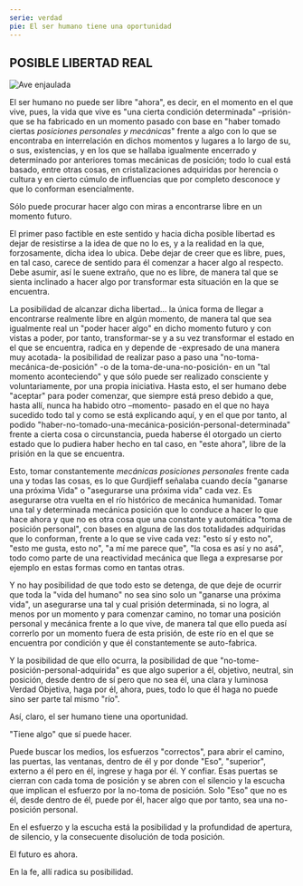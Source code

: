 ```yaml
---
serie: verdad
pie: El ser humano tiene una oportunidad
---
```


## POSIBLE LIBERTAD REAL

![Ave enjaulada](/foto/wp-condicionamiento.webp)

El ser humano no puede ser libre "ahora", es decir, en el momento en el que vive, pues, la vida que vive es "una cierta condición determinada" –prisión- que se ha fabricado en un momento pasado con base en "haber tomado ciertas _posiciones personales y mecánicas_" frente a algo con lo que se encontraba en interrelación en dichos momentos y lugares a lo largo de su, o sus, existencias, y en los que se hallaba igualmente encerrado y determinado por anteriores tomas mecánicas de posición; todo lo cual está basado, entre otras cosas, en cristalizaciones adquiridas por herencia o cultura y en cierto cúmulo de influencias que por completo desconoce y que lo conforman esencialmente.

Sólo puede procurar hacer algo con miras a encontrarse libre en un momento futuro.

El primer paso factible en este sentido y hacia dicha posible libertad es dejar de resistirse a la idea de que no lo es, y a la realidad en la que, forzosamente, dicha idea lo ubica. Debe dejar de creer que es libre, pues, en tal caso, carece de sentido para él comenzar a hacer algo al respecto. Debe asumir, así le suene extraño, que no es libre, de manera tal que se sienta inclinado a hacer algo por transformar esta situación en la que se encuentra.

La posibilidad de alcanzar dicha libertad… la única forma de llegar a encontrarse realmente libre en algún momento, de manera tal que sea igualmente real un "poder hacer algo" en dicho momento futuro y con vistas a poder, por tanto, transformar-se y a su vez transformar el estado en el que se encuentra, radica en y depende de -expresado de una manera muy acotada- la posibilidad de realizar paso a paso una "no-toma-mecánica-de-posición" -o de la toma-de-una-no-posición- en un "tal momento aconteciendo" y que sólo puede ser realizado consciente y voluntariamente, por una propia iniciativa. Hasta esto, el ser humano debe "aceptar" para poder comenzar, que siempre está preso debido a que, hasta allí, nunca ha habido otro –momento- pasado en el que no haya sucedido todo tal y como se está explicando aquí, y en el que por tanto, al podido "haber-no-tomado-una-mecánica-posición-personal-determinada" frente a cierta cosa o circunstancia, pueda haberse él otorgado un cierto estado que lo pudiera haber hecho en tal caso, en "este ahora", libre de la prisión en la que se encuentra.

Esto, tomar constantemente _mecánicas posiciones personales_ frente cada una y todas las cosas, es lo que Gurdjieff señalaba cuando decía "ganarse una próxima Vida" o "asegurarse una próxima vida" cada vez. Es asegurarse otra vuelta en el río histórico de mecánica humanidad. Tomar una tal y determinada mecánica posición que lo conduce a hacer lo que hace ahora y que no es otra cosa que una constante y automática "toma de posición personal", con bases en alguna de las dos totalidades adquiridas que lo conforman, frente a lo que se vive cada vez: "esto sí y esto no", "esto me gusta, esto no", "a mí me parece que", "la cosa es así y no asá", todo como parte de una reactividad mecánica que llega a expresarse por ejemplo en estas formas como en tantas otras.

Y no hay posibilidad de que todo esto se detenga, de que deje de ocurrir que toda la "vida del humano" no sea sino solo un "ganarse una próxima vida", un asegurarse una tal y cual prisión determinada, si no logra, al menos por un momento y para comenzar camino, no tomar una posición personal y mecánica frente a lo que vive, de manera tal que ello pueda así correrlo por un momento fuera de esta prisión, de este río en el que se encuentra por condición y que él constantemente se auto-fabrica.

Y la posibilidad de que ello ocurra, la posibilidad de que "no-tome-posición-personal-adquirida" es que algo superior a él, objetivo, neutral, sin posición, desde dentro de sí pero que no sea él, una clara y luminosa Verdad Objetiva, haga por él, ahora, pues, todo lo que él haga no puede sino ser parte tal mismo "río".

Así, claro, el ser humano tiene una oportunidad.

"Tiene algo" que sí puede hacer.

Puede buscar los medios, los esfuerzos "correctos", para abrir el camino, las puertas, las ventanas, dentro de él y por donde "Eso", "superior", externo a él pero en él, ingrese y haga por él. Y confiar. Esas puertas se cierran con cada toma de posición y se abren con el silencio y la escucha que implican el esfuerzo por la no-toma de posición. Solo "Eso" que no es él, desde dentro de él, puede por él, hacer algo que por tanto, sea una no-posición personal.

En el esfuerzo y la escucha está la posibilidad y la profundidad de apertura, de silencio, y la consecuente disolución de toda posición.

El futuro es ahora.

En la fe,
allí radica su posibilidad.
